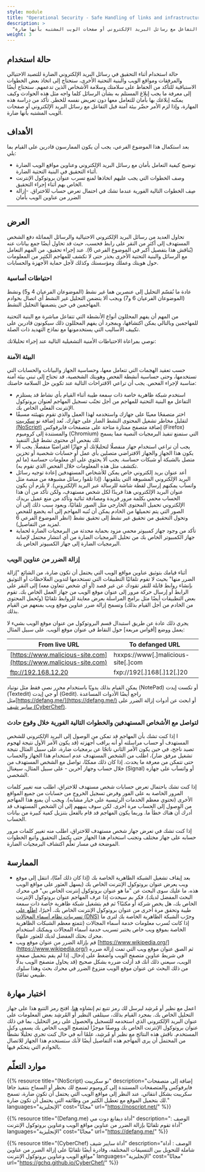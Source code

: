 ```yaml
---
style: module
title: "Operational Security - Safe Handling of links and infrastructure"
description: >
  "أثناء التحقيق في رسائل البريد الإلكتروني الضارة للتصيد الاحتيالي والمرفقات ومواقع الويب والبنية التحتية الأخرى، ستحتاج إلى اتخاذ بعض الخطوات الاستباقية للتأكد من الحفاظ على سلامتك وسلامة الأشخاص الذين تدعمهم. ستحتاج أيضًا إلى معرفة ما يجب إبلاغ المستلم به بشأن الرسائل كلما واجه مثل هذه الحوادث وكيف يمكنه إبلاغك بها بأمان للتعامل معها دون تعريض نفسه للخطر.تأكد من دراسة هذه المهارة، وإذا لزم الأمر حضّر بيئة آمنة قبل التفاعل مع رسائل البريد الإلكتروني أو صفحات الويب المشتبه بأنها ضارة."
weight: 3
---
```


## حالة استخدام
حالة استخدام
أثناء التحقيق في رسائل البريد الإلكتروني الضارة للتصيد الاحتيالي والمرفقات ومواقع الويب والبنية التحتية الأخرى، ستحتاج إلى اتخاذ بعض الخطوات الاستباقية للتأكد من الحفاظ على سلامتك وسلامة الأشخاص الذين تدعمهم. ستحتاج أيضًا إلى معرفة ما يجب إبلاغ المستلم به بشأن الرسائل كلما واجه مثل هذه الحوادث وكيف يمكنه إبلاغك بها بأمان للتعامل معها دون تعريض نفسه للخطر.
تأكد من دراسة هذه المهارة، وإذا لزم الأمر حضّر بيئة آمنة قبل التفاعل مع رسائل البريد الإلكتروني أو صفحات الويب المشتبه بأنها ضارة.

## الأهداف 
بعد استكمال هذا الموضوع الفرعي، يجب أن يكون الممارسون قادرين على القيام بما يلي:

- توضيح كيفية التعامل بأمان مع رسائل البريد الإلكتروني وعناوين مواقع الويب الضارة أثناء التحقيق في البنية التحتية الضارة.
- وصف الخطوات التي يجب عليهم اتخاذها لمنع تسرب عنوان بروتوكول الإنترنت الخاص بهم أثناء إجراء التحقيق.
- صِف الخطوات التالية الفورية عندما تشك في احتمال تعرض حساب للاختراق.
-إزالة الضرر من عناوين الويب بأمان

---

## العرض  

تحاول العديد من رسائل البريد الإلكتروني الاحتيالية والرسائل المماثلة دفع الشخص المستهدف إلى أكثر من النقر على رابط فحسب، حيث قد تحاول أيضًا جمع بيانات عنه (يُناقش هذا بتفصيل أكبر في الموضوع الفرعي 6). عند إجراء تحقيق، من المهم التعامل مع الرسائل والبنية التحتية الأخرى بحذر حتى لا تكشف للمهاجم الكثير من المعلومات حول هويتك وعملك ومؤسستك وكذلك لأجل حماية الأجهزة والحسابات.


### احتياطات أساسية

عادة ما نُقسّم التحليل إلى عنصرين هما غير نشط (الموضوعان الفرعيان 4 و5) ونشط (الموضوعان الفرعيان 6 و7) ويجب ألا يتضمن التحليل غير النشط أي اتصال بخوادم المهاجمين في حين يتضمنها التحليل النشط.

من المهم أن يفهم المحللون أنواع الأنشطة التي تتفاعل مباشرة مع البنية التحتية للمهاجمين وبالتالي يمكن اكتشافها، وبمجرد أن يفهم المحللون ذلك سيكونون قادرين على تكييف الأساليب التي يستخدمونها مع نماذج التهديد ذات الصلة.

نوصي بمراعاة الاحتياطات الأمنية التشغيلية التالية عند إجراء تحليلاتك:

### البيئة الآمنة

حسب تعقيد الهجمات التي تتعامل معها، وحساسية الجهاز والبيانات والحسابات التي تستخدمها، وحتى حساسية أنشطة الفحص وهويتك الشخصية، قد تحتاج إلى تبني بيئة آمنة مناسبة لإجراء الفحص. يجب أن تراعي الاقتراحات التالية عند تكوين حل السلامة خاصتك:

- استخدم شبكة ظاهرية خاصة ذات سمعة طيبة أثناء القيام بأي نشاط قد يستلزم التفاعل مع البنية التحتية للمهاجم من أجل تجنّب تسجيل المهاجم لعنوان بروتوكول الإنترنت الفعلي الخاص بك. 
- اختر متصفحًا معينًا على جهازك واستخدمه لهذا العمل والذي تقوم بتهيئته مسبقًا لتقليل مخاطر تشغيل المحتوى النشط الضار على جهازك. تُعد إضافة نو [سكريبت (NoScript)](https://noscript.net/)  إضافة متصفح ممتازة متاحة على متصفحات فايرفوكس (Firefox) والمستندة إلى كروميوم (Chromium) التي ستمنع تنفيذ البرمجيات النصية مما يسمح لك بفحص أي محتوى نشط قبل التنفيذ. 
- يجب أن تراعي استخدام جهاز منفصلًا لتحليلاتك أو جهازًا افتراضيًا منفصلًا. يجب ألا يكون هذا الجهاز والجهاز الافتراضي متصلين بأي عمل أو حسابات شخصية أو تخزين متصل بالشبكة أو شبكات حساسة. يجب ألا يحتوي على أي معلومات حساسة (ما لم تكتشف مثل هذه المعلومات خلال الفحص الذي تقوم به). 
- أعد عنوان بريد إلكتروني خاص يمكن للأشخاص المستهدفين إعادة توجيه رسائل البريد الإلكتروني المشبوهة التي يتلقونها. (إذا تلقوا رسائل مشبوهة من منصة مثل واتسآب يمكنهم إرسال لقطة شاشة للرسالة عبر البريد الإلكتروني). لا يلزم أن يكون عنوان البريد الإلكتروني هذا فريدًا لكل شخص مستهدف، ولكن تأكد من أن هذا الحساب محمي بكلمة مرور فريدة ومصادقة ثنائية وتأكد من منع عميل بريدك الإلكتروني تحميل المحتوى الخارجي مثل الصور تلقائيًا، ويعود سبب ذلك إلى أن الصور التي يتم تحميلها من الخادم يمكن أن تُنبه المهاجم إلى أنه يخضع للفحص وتحول التحقيق من تحقيق غير نشط إلى تحقيق نشط (انظر الموضوع الفرعي 6 لمزيد من التفاصيل).
- تأكد من وجود جهاز كمبيوتر محمي مزود بحماية محدثة من البرمجيات الضارة لحماية جهاز الكمبيوتر الخاص بك من تحليل البرمجيات الضارة من أي انتشار محتمل لإصابة البرمجيات الضارة إلى جهاز الكمبيوتر الخاص بك.

### إزالة الضرر من عناوين الويب

أثناء قيامك بتوثيق عناوين مواقع الويب التي يحتمل أن تكون ضارة، من الشائع "إزالة الضرر منها" بحيث لا تقوم تلقائيًا التطبيقات التي تستخدمها لتدوين الملاحظات أو التوثيق بإنشاء روابط قابلة للنقر تقودك عن غير قصد (أو أي شخص تتعاون معه) إلى النقر على الرابط أو إرسال حركة مرور إلى عنوان موقع الويب من جهاز العمل الخاص بك. تقوم بعض التطبيقات أيضًا مثل برامج المراسلة بعرض معاينة للروابط تلقائيًا (وتُحمل المحتوى من الخادم من أجل القيام بذلك) وتسمح إزالة ضرر عناوين موقع ويب بمنعهم من القيام بذلك.

يجري ذلك عادة عن طريق استبدال قسم البروتوكول من عنوان موقع الويب بشيء لا يعمل ووضع [أقواس مربعة] حول النقاط في عنوان موقع الويب. على سبيل المثال: 



| From live URL                                                      | To defanged URL                   |
|--------------------------------------------------------------------|-----------------------------------|
| [https://www.malicious-site.com](https://www.malicious-site.com)   | hxxps://www[.]malicious-site[.]com |
| ftp://192.168.12.20                                                | fxp://192[.]168[.]12[.]20          |



يمكن القيام بذلك يدويًا باستخدام محرر نصي فقط مثل نوتباد (NotePad) أو تكست إيدت (Textedit) أو جي إيدت (Gedit). راجع أيضًا الأدوات المساعدة مثل[https://defang.me/](https://defang.me/)  أو ابحث عن أدوات إزالة الضرر على[ سايبر شيف (CyberChef)](https://gchq.github.io/CyberChef).


### لتواصل مع الأشخاص المستهدفين والخطوات التالية الفورية خلال وقوع حادث
ا
إذا كنت تشك بأن المهاجم قد تمكن من الوصول إلى البريد الإلكتروني للشخص المستهدف أو حساب مراسلته أو أنه يراقب أجهزته (قد يكون الأمر الأول نتيجة لهجوم تصيد ناجح، في حين يكون الأمر الثاني ناتجًا عن برمجيات ضارة، على سبيل المثال نتيجة تشغيل مرفق ضار)، اطلب من الشخص المستهدف عدم استخدام هذا الجهاز والحساب حتى تتمكن من معرفة ما يحدث. إذا كان ذلك ممكنًا، تواصل مع الشخص المستهدف من خلال حساب وجهاز آخرين - على سبيل المثال، سيغنال (Signal) أو واتسآب على جهازه الشخصي.

إذا كنت تشك باحتمال تعرض حسابات شخص مستهدف للاختراق، اطلب منه تغيير كلمات المرور الخاصة به على الفور وفرض تسجيل الخروج من حسابات من جميع المواقع الأخرى (تحتوي معظم الخدمات الرئيسية على خيار مشابه). ويجب أن يمنع هذا المهاجم من الوصول إلى الحساب مرة أخرى. لكن سوف ينبههم إلى أن الشخص المستهدف قد أدرك أن هناك خطأ ما. وربما يكون المهاجم قد قام بالفعل بتنزيل كمية كبيرة من بيانات الحساب.

إذا كنت تشك في تعرض جهاز شخص مستهدف للاختراق، اطلب منه تغيير كلمات مرور حسابه على جهاز مختلف وتجنب استخدام هذا الجهاز حتى يكتمل التحقيق واتبع الخطوات الموضحة في مسار تعلّم اكتشاف البرمجيات الضارة.


## الممارسة

- بعد إيقاف تشغيل الشبكة الظاهرية الخاصة بك (إذا كان ذلك آمنًا)، انتقل إلى موقع ويب يعرض عنوان بروتوكول الإنترنت الخاص بك (يسهل العثور على مواقع الويب هذه، ما عليك سوى البحث عن "ما هو عنوان بروتوكول إنترنت الخاص بي" في محرك البحث المفضل لديك). فكر بم سيحدث إذا عرف المهاجم عنوان بروتوكول الإنترنت الخاص بك، هل يخص شركة أو مكتبًا؟
ثم قم بتشغيل شبكة ظاهرية خاصة ذات سمعة طيبة وتحقق مرة أخرى من عنوان بروتوكول الإنترنت الخاص بك.
أخيرًا، [اطلّع على تسريبات نظام أسماء المجالات (DNS)](https://mullvad.net/en/help/all-about-dns-servers-and-privacy) وجرّب الشبكة الظاهرية الخاصة بك لترى ما إذا كانت تُسرب معلومات خدمة أسماء المجالات (تتمتع معظم الشبكات الظاهرية الخاصة بموقع ويب خاص يختبر تسريب خدمة أسماء المجالات ويمكنك استخدام محرك بحثك المفضل لديك للعثور عليها).
- قم بإزالة الضرر من عنوان موقع ويب [https://www.wikipedia.org/](https://www.wikipedia.org/) ثم الصق عنوان موقع ويب التي تمت إزالة ضرره في شريط عناوين متصفح الويب واضغط على إدخال. إذا لم يقم بتحميل صفحة الويب، سيعني ذلك أنك قد أزلت ضرره بشكل صحيح (قد يحاول متصفح الويب بدلًا من ذلك البحث عن عنوان موقع الويب منزوع الضرر في محرك بحث وهذا سلوك طبيعي تمامًا).
  
## اختبار مهارة

اعمل مع نظير أو مُرشِد ليرسل لك رمز تتبع تم إنشاؤه [هنا](https://canarytokens.org/generate#). افتح رمز التتبع هذا على جهاز التحليل الخاص بك. بمجرد القيام بذلك، سيتلقى النظير أو المُرشِد بعض المعلومات على عنوان البريد الإلكتروني الذي استخدمه للتسجيل والحصول على رمز التحليل، بما في ذلك عنوان بروتوكول الإنترنت الخاص بك ووصفًا موجزًا لمتصفح الويب الخاص بك يسمى وكيل المستخدم. ناقش هذه النتائج مع نظير أو مُرشِد، علمًا أنه في حال كنت تجري تحليلًا نشطًا من المحتمل أن يرى المهاجم هذه التفاصيل أيضًا لأنك ستستخدم هذا الجهاز للاتصال بالخوادم التي يتحكم فيها.

## موارد التعلّم

{{% resource title="(NoScript) نو سكريبت" description="إضافة إلى متصفحات فايرفوكس والمتصفحات المستندة إلى كروميوم تسمح لك بحظر أو السماح بتنفيذ جافا سكريبت بشكل انتقائي. عند النظر إلى مواقع الويب التي يحتمل أن تكون ضارة، تسمح لك بتحميل الموقع مع تعطيل الكثير من وظائفه التي يحتمل أن تكون ضارة." languages="الإنجليزية" cost="مجانًا" url="https://noscript.net/" %}}

{{% resource title="(Defang.me)  أداة ديفانغ دوت مي" description="الوصف : أداة تقوم تلقائيًا بإزالة الضرر من عناوين مواقع الويب وعناوين بروتوكول الإنترنت" languages="الإنجليزية" cost="مجانًا" url="https://defang.me/" %}}

{{% resource title="(CyberChef)  أداة سايبر شيف" description="الوصف : أداة شاملة للتحويل بين التنسيقات المختلفة، وقادرة أيضًا تلقائيًا على إزالة الضرر من عناوين مواقع الويب وعناوين بروتوكول الإنترنت" languages="الإنجليزية" cost="مجانًا" url="https://gchq.github.io/CyberChef/" %}}


